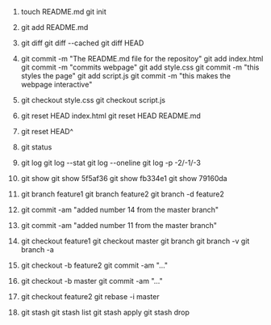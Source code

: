 1. touch README.md
   git init

2. git add README.md

3. git diff
   git diff --cached
   git diff HEAD

4. git commit -m "The README.md file for the repositoy"
   git add index.html
   git commit -m "commits webpage"
   git add style.css
   git commit -m "this styles the page"
   git add script.js
   git commit -m "this makes the webpage interactive"

5. git checkout style.css
   git checkout script.js

6. git reset HEAD index.html
   git reset HEAD README.md

7. git reset HEAD^

8. git status

9. git log
   git log --stat
   git log --oneline
   git log -p -2/-1/-3

10. git show <commit-hash>
    git show 5f5af36
    git show fb334e1
    git show 79160da

11. git branch feature1
    git branch feature2
    git branch -d feature2

12. git commit -am "added number 14 from the master branch"

13. git commit -am "added number 11 from the master branch"

14. git checkout feature1
    git checkout master
    git branch
    git branch -v
    git branch -a

15. git checkout -b feature2
    git commit -am "..."

16. git checkout -b master
    git commit -am "..."

17. git checkout feature2
    git rebase -i master

18. git stash
    git stash list
    git stash apply
    git stash drop
    